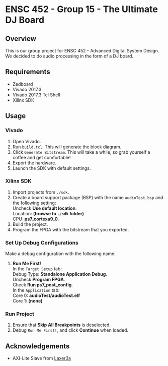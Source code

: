 # ENSC 452 - Group 15 - The Ultimate DJ Board

## Overview
This is our group project for ENSC 452 - Advanced Digital System Design.  We decided to do audio processing in the form of a DJ board.

## Requirements
* Zedboard
* Vivado 2017.3
* Vivado 2017.3 Tcl Shell
* Xilinx SDK

## Usage

### Vivado
1. Open Vivado.
2. Run `build.tcl`.  This will generate the block diagram.
3. Click `Generate Bitstream`.  This will take a while, so grab yourself a coffee and get comfortable!
4. Export the hardware.
5. Launch the SDK with default settings.

### Xilinx SDK
1. Import projects from `./sdk`.
2. Create a board support package (BSP) with the name `audioTest_bsp` and the following setting:  
   Uncheck **Use default location**.  
   Location: **(browse to `./sdk` folder)**  
   CPU: **ps7_cortexa9_0**.
3. Build the project.
4. Program the FPGA with the bitstream that you exported.

### Set Up Debug Configurations
Make a debug configuration with the following name:

1. **Run Me First!**  
   In the `Target Setup` tab:  
   Debug Type: **Standalone Application Debug**.  
   Uncheck **Program FPGA**.  
   Check **Run ps7\_post\_config**.  
   In the `Application` tab:  
   Core 0: **audioTest/audioTest.elf**  
   Core 1: **(none)**

### Run Project
1. Ensure that **Skip All Breakpoints** is deselected.
2. Debug `Run Me First!`, and click **Continue** when loaded.

## Acknowledgements
- AXI-Lite Slave from [Laxer3a](https://github.com/Laxer3a/ZedBoardAudio)